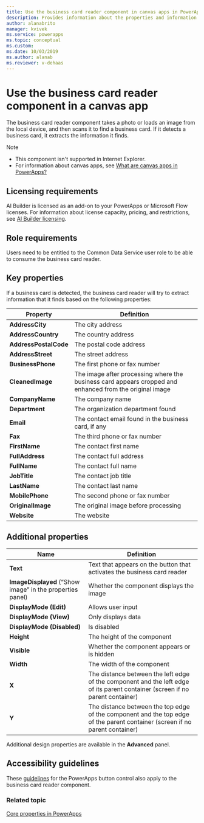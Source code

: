 ```yaml
---
title: Use the business card reader component in canvas apps in PowerApps - AI Builder | Microsoft Docs
description: Provides information about the properties and information extracted by the business card reader component in a canvas app
author: alanabrito
manager: kvivek
ms.service: powerapps
ms.topic: conceptual
ms.custom: 
ms.date: 10/03/2019
ms.author: alanab
ms.reviewer: v-dehaas
---
```


# Use the business card reader component in a canvas app

The business card reader component takes a photo or loads an image from the local device, and then scans it to find a business card. If it detects a business card, it extracts the information it finds.

> [!NOTE]
> - This component isn't supported in Internet Explorer.
> - For information about canvas apps, see [What are canvas apps in PowerApps?](/powerapps/maker/canvas-apps/getting-started)

## Licensing requirements

AI Builder is licensed as an add-on to your PowerApps or Microsoft Flow licenses. For information about license capacity, pricing, and restrictions, see [AI Builder licensing](/ai-builder/administer-licensing).

## Role requirements


<!--from editor: Can the following sentence be simplified? Maybe say "You need a Common Data Service user role to use the business card reader." --> 


Users need to be entitled to the Common Data Service user role to be able to consume the business card reader.

## Key properties

If a business card is detected, the business card reader will try to extract information that it finds based on the following properties:

|Property |Definition  |
|---------|---------|
| **AddressCity**| The city address|
| **AddressCountry**| The country address|
| **AddressPostalCode**| The postal code address|
| **AddressStreet**| The street address|
| **BusinessPhone**| The first phone or fax number|
| **CleanedImage**| The image after processing where the business card appears cropped and enhanced from the original image|
| **CompanyName**| The company name|
| **Department**| The organization department found|
| **Email**| The contact email found in the business card, if any|
| **Fax**| The third phone or fax number|
| **FirstName**| The contact first name|
| **FullAddress**| The contact full address|
| **FullName**| The contact full name|
| **JobTitle**| The contact job title|
| **LastName**| The contact last name|
| **MobilePhone**| The second phone or fax number|
| **OriginalImage**| The original image before processing|
| **Website**| The website|

## Additional properties

|Name |Definition  |
|---------|---------|
| **Text**| Text that appears on the button that activates the business card reader|
| **ImageDisplayed** (“Show image” in the properties panel)| Whether the component displays the image|
|**DisplayMode (Edit)**| Allows user input|
|**DisplayMode (View)**| Only displays data|
|**DisplayMode (Disabled)**| Is disabled|
| **Height**| The height of the component|
| **Visible**| Whether the component appears or is hidden|
| **Width**| The width of the component|
| **X**| The distance between the left edge of the component and the left edge of its parent container (screen if no parent container)|
| **Y**| The distance between the top edge of the component and the top edge of the parent container (screen if no parent container)|

Additional design properties are available in the **Advanced** panel.

## Accessibility guidelines

These [guidelines](/powerapps/maker/canvas-apps/controls/control-button) for the PowerApps button control also apply to the business card reader component.

### Related topic
[Core properties in PowerApps](/powerapps/maker/canvas-apps/controls/properties-core)
